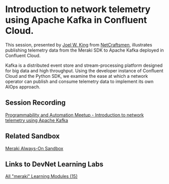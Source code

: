 # Introduction to network telemetry using Apache Kafka in Confluent Cloud.

This session, presented by [Joel W. King](https://www.linkedin.com/in/programmablenetworks/) from [NetCraftsmen](https://netcraftsmen.com/), illustrates publishing telemetry data from the Meraki SDK to Apache Kafka deployed in Confluent Cloud. 

Kafka is a distributed event store and stream-processing platform designed for big data and high throughput. Using the developer instance of Confluent Cloud and the Python SDK, we examine the ease at which a network operator can publish and consume telemetry data to implement its own AIOps approach.

## Session Recording

[Programmability and Automation Meetup - Introduction to network telemetry using Apache Kafka](https://www.youtube.com/watch?v=ABMcflO1ix8)

## Related Sandbox

[Meraki Always-On Sandbox](https://developer.cisco.com/docs/sandbox/#!networking/meraki)

## Links to DevNet Learning Labs

[All "meraki" Learning Modules (15)](https://developer.cisco.com/learning/search/modules/products/Cisco%20Meraki/?keyword=meraki&page=1&sortBy=luceneScore)
